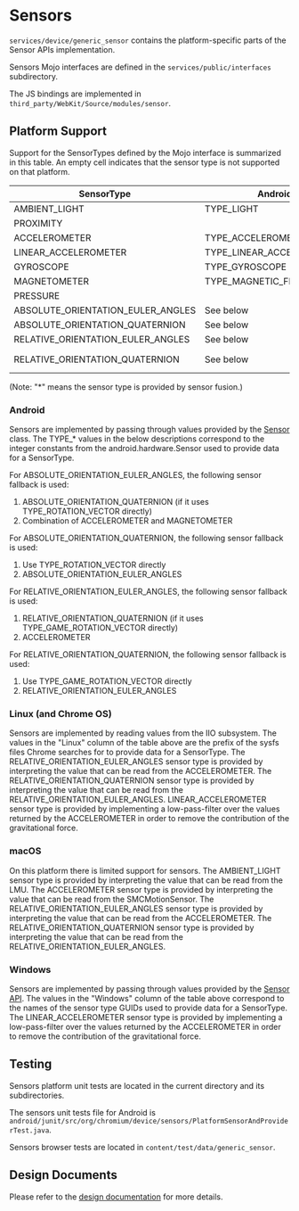 # Sensors

`services/device/generic_sensor` contains the platform-specific parts of the Sensor APIs
implementation.

Sensors Mojo interfaces are defined in the `services/public/interfaces` subdirectory.

The JS bindings are implemented in `third_party/WebKit/Source/modules/sensor`.


## Platform Support

Support for the SensorTypes defined by the Mojo interface is summarized in this
table. An empty cell indicates that the sensor type is not supported on that
platform.

| SensorType                        | Android                   | Linux                                 | macOS                                 | Windows                                   |
| --------------------------------- | ------------------------- | ------------------------------------- | ------------------------------------- | ----------------------------------------- |
| AMBIENT_LIGHT                     | TYPE_LIGHT                | in_illuminance                        | AppleLMUController                    | SENSOR_TYPE_AMBIENT_LIGHT                 |
| PROXIMITY                         |                           |                                       |                                       |                                           |
| ACCELEROMETER                     | TYPE_ACCELEROMETER        | in_accel                              | SMCMotionSensor                       | SENSOR_TYPE_ACCELEROMETER_3D              |
| LINEAR_ACCELEROMETER              | TYPE_LINEAR_ACCELEROMETER | ACCELEROMETER (*)                     |                                       | ACCELEROMETER (*)                         |
| GYROSCOPE                         | TYPE_GYROSCOPE            | in_anglvel                            |                                       | SENSOR_TYPE_GYROMETER_3D                  |
| MAGNETOMETER                      | TYPE_MAGNETIC_FIELD       | in_magn                               |                                       | SENSOR_TYPE_COMPASS_3D                    |
| PRESSURE                          |                           |                                       |                                       |                                           |
| ABSOLUTE_ORIENTATION_EULER_ANGLES | See below                 |                                       |                                       | SENSOR_TYPE_INCLINOMETER_3D               |
| ABSOLUTE_ORIENTATION_QUATERNION   | See below                 |                                       |                                       | SENSOR_TYPE_AGGREGATED_DEVICE_ORIENTATION |
| RELATIVE_ORIENTATION_EULER_ANGLES | See below                 | ACCELEROMETER (*)                     | ACCELEROMETER (*)                     |                                           |
| RELATIVE_ORIENTATION_QUATERNION   | See below                 | RELATIVE_ORIENTATION_EULER_ANGLES (*) | RELATIVE_ORIENTATION_EULER_ANGLES (*) |                                           |

(Note: "*" means the sensor type is provided by sensor fusion.)

### Android

Sensors are implemented by passing through values provided by the
[Sensor](https://developer.android.com/reference/android/hardware/Sensor.html)
class. The TYPE_* values in the below descriptions correspond to the integer
constants from the android.hardware.Sensor used to provide data for a
SensorType.

For ABSOLUTE_ORIENTATION_EULER_ANGLES, the following sensor fallback is used:
1. ABSOLUTE_ORIENTATION_QUATERNION (if it uses TYPE_ROTATION_VECTOR
     directly)
2. Combination of ACCELEROMETER and MAGNETOMETER

For ABSOLUTE_ORIENTATION_QUATERNION, the following sensor fallback is used:
1. Use TYPE_ROTATION_VECTOR directly
2. ABSOLUTE_ORIENTATION_EULER_ANGLES

For RELATIVE_ORIENTATION_EULER_ANGLES, the following sensor fallback is used:
1. RELATIVE_ORIENTATION_QUATERNION (if it uses TYPE_GAME_ROTATION_VECTOR
     directly)
2. ACCELEROMETER

For RELATIVE_ORIENTATION_QUATERNION, the following sensor fallback is used:
1. Use TYPE_GAME_ROTATION_VECTOR directly
2. RELATIVE_ORIENTATION_EULER_ANGLES

### Linux (and Chrome OS)

Sensors are implemented by reading values from the IIO subsystem. The values in
the "Linux" column of the table above are the prefix of the sysfs files Chrome
searches for to provide data for a SensorType. The
RELATIVE_ORIENTATION_EULER_ANGLES sensor type is provided by interpreting the
value that can be read from the ACCELEROMETER. The
RELATIVE_ORIENTATION_QUATERNION sensor type is provided by interpreting the
value that can be read from the RELATIVE_ORIENTATION_EULER_ANGLES.
LINEAR_ACCELEROMETER sensor type is provided by implementing a low-pass-filter
over the values returned by the ACCELEROMETER in order to remove the
contribution of the gravitational force.

### macOS

On this platform there is limited support for sensors. The AMBIENT_LIGHT sensor
type is provided by interpreting the value that can be read from the LMU. The
ACCELEROMETER sensor type is provided by interpreting the value that can be read
from the SMCMotionSensor. The RELATIVE_ORIENTATION_EULER_ANGLES sensor type is
provided by interpreting the value that can be read from the ACCELEROMETER. The
RELATIVE_ORIENTATION_QUATERNION sensor type is provided by interpreting the
value that can be read from the RELATIVE_ORIENTATION_EULER_ANGLES.

### Windows

Sensors are implemented by passing through values provided by the
[Sensor API](https://msdn.microsoft.com/en-us/library/windows/desktop/dd318953(v=vs.85).aspx).
The values in the "Windows" column of the table above correspond to the names of
the sensor type GUIDs used to provide data for a SensorType. The
LINEAR_ACCELEROMETER sensor type is provided by implementing a low-pass-filter
over the values returned by the ACCELEROMETER in order to remove the
contribution of the gravitational force.

## Testing

Sensors platform unit tests are located in the current directory and its
subdirectories.

The sensors unit tests file for Android is
`android/junit/src/org/chromium/device/sensors/PlatformSensorAndProviderTest.java`.

Sensors browser tests are located in `content/test/data/generic_sensor`.


## Design Documents

Please refer to the [design documentation](https://docs.google.com/document/d/1Ml65ZdW5AgIsZTszk4mD_ohr40pcrdVFOIf0ZtWxDv0)
for more details.
